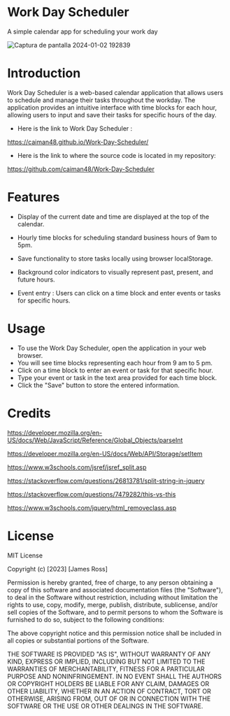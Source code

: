 # Work Day Scheduler
A simple calendar  app for scheduling your work day 

![Captura de pantalla 2024-01-02 192839](https://github.com/caiman48/Work-Day-Scheduler/assets/102683872/96951182-3927-40d2-9f93-3431bcb8e2ca)


# Introduction 

Work Day Scheduler is a web-based calendar application that allows users to schedule and manage their tasks throughout the workday. The application provides an intuitive interface with time blocks for each hour, allowing users to input and save their tasks for specific hours of the day.

- Here is the link to Work Day Scheduler :

https://caiman48.github.io/Work-Day-Scheduler/



- Here is the link to where the source code is located in my repository:

https://github.com/caiman48/Work-Day-Scheduler



# Features
- Display of the current date and time are displayed at the top of the calendar.

- Hourly time blocks for scheduling standard business hours of 9am to 5pm.

- Save functionality to store tasks locally using browser localStorage.

- Background color indicators to visually represent past, present, and future hours.

- Event entry : Users can click on a time block and enter events or tasks for specific hours.

# Usage 

- To use the Work Day Scheduler, open the application in your web browser.
- You will see time blocks representing each hour from 9 am to 5 pm.
- Click on a time block to enter an event or task for that specific hour.
- Type your event or task in the text area provided for each time block.
- Click the "Save" button to store the entered information.

# Credits 

https://developer.mozilla.org/en-US/docs/Web/JavaScript/Reference/Global_Objects/parseInt

https://developer.mozilla.org/en-US/docs/Web/API/Storage/setItem

https://www.w3schools.com/jsref/jsref_split.asp


https://stackoverflow.com/questions/26813781/split-string-in-jquery


https://stackoverflow.com/questions/7479282/this-vs-this


https://www.w3schools.com/jquery/html_removeclass.asp





# License

MIT License

Copyright (c) [2023] [James Ross]

Permission is hereby granted, free of charge, to any person obtaining a copy of this software and associated documentation files (the "Software"), to deal in the Software without restriction, including without limitation the rights to use, copy, modify, merge, publish, distribute, sublicense, and/or sell copies of the Software, and to permit persons to whom the Software is furnished to do so, subject to the following conditions:

The above copyright notice and this permission notice shall be included in all copies or substantial portions of the Software.

THE SOFTWARE IS PROVIDED "AS IS", WITHOUT WARRANTY OF ANY KIND, EXPRESS OR IMPLIED, INCLUDING BUT NOT LIMITED TO THE WARRANTIES OF MERCHANTABILITY, FITNESS FOR A PARTICULAR PURPOSE AND NONINFRINGEMENT. IN NO EVENT SHALL THE AUTHORS OR COPYRIGHT HOLDERS BE LIABLE FOR ANY CLAIM, DAMAGES OR OTHER LIABILITY, WHETHER IN AN ACTION OF CONTRACT, TORT OR OTHERWISE, ARISING FROM, OUT OF OR IN CONNECTION WITH THE SOFTWARE OR THE USE OR OTHER DEALINGS IN THE SOFTWARE.

